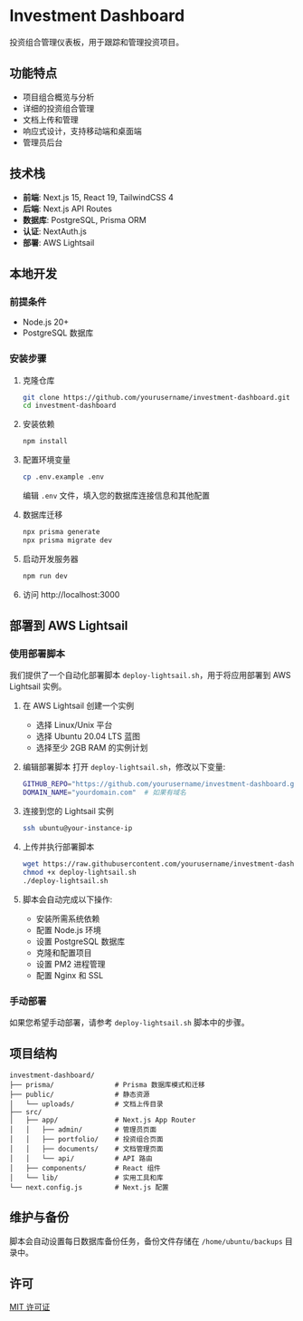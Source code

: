 # Investment Dashboard

投资组合管理仪表板，用于跟踪和管理投资项目。

## 功能特点

- 项目组合概览与分析
- 详细的投资组合管理
- 文档上传和管理
- 响应式设计，支持移动端和桌面端
- 管理员后台

## 技术栈

- **前端**: Next.js 15, React 19, TailwindCSS 4
- **后端**: Next.js API Routes
- **数据库**: PostgreSQL, Prisma ORM
- **认证**: NextAuth.js
- **部署**: AWS Lightsail

## 本地开发

### 前提条件

- Node.js 20+
- PostgreSQL 数据库

### 安装步骤

1. 克隆仓库
   ```bash
   git clone https://github.com/yourusername/investment-dashboard.git
   cd investment-dashboard
   ```

2. 安装依赖
   ```bash
   npm install
   ```

3. 配置环境变量
   ```bash
   cp .env.example .env
   ```
   
   编辑 `.env` 文件，填入您的数据库连接信息和其他配置

4. 数据库迁移
   ```bash
   npx prisma generate
   npx prisma migrate dev
   ```

5. 启动开发服务器
   ```bash
   npm run dev
   ```

6. 访问 http://localhost:3000

## 部署到 AWS Lightsail

### 使用部署脚本

我们提供了一个自动化部署脚本 `deploy-lightsail.sh`，用于将应用部署到 AWS Lightsail 实例。

1. 在 AWS Lightsail 创建一个实例
   - 选择 Linux/Unix 平台
   - 选择 Ubuntu 20.04 LTS 蓝图
   - 选择至少 2GB RAM 的实例计划

2. 编辑部署脚本
   打开 `deploy-lightsail.sh`，修改以下变量:
   ```bash
   GITHUB_REPO="https://github.com/yourusername/investment-dashboard.git"
   DOMAIN_NAME="yourdomain.com"  # 如果有域名
   ```

3. 连接到您的 Lightsail 实例
   ```bash
   ssh ubuntu@your-instance-ip
   ```

4. 上传并执行部署脚本
   ```bash
   wget https://raw.githubusercontent.com/yourusername/investment-dashboard/main/deploy-lightsail.sh
   chmod +x deploy-lightsail.sh
   ./deploy-lightsail.sh
   ```

5. 脚本会自动完成以下操作:
   - 安装所需系统依赖
   - 配置 Node.js 环境
   - 设置 PostgreSQL 数据库
   - 克隆和配置项目
   - 设置 PM2 进程管理
   - 配置 Nginx 和 SSL

### 手动部署

如果您希望手动部署，请参考 `deploy-lightsail.sh` 脚本中的步骤。

## 项目结构

```
investment-dashboard/
├── prisma/               # Prisma 数据库模式和迁移
├── public/               # 静态资源
│   └── uploads/          # 文档上传目录
├── src/
│   ├── app/              # Next.js App Router
│   │   ├── admin/        # 管理员页面
│   │   ├── portfolio/    # 投资组合页面
│   │   ├── documents/    # 文档管理页面
│   │   └── api/          # API 路由
│   ├── components/       # React 组件
│   └── lib/              # 实用工具和库
└── next.config.js        # Next.js 配置
```

## 维护与备份

脚本会自动设置每日数据库备份任务，备份文件存储在 `/home/ubuntu/backups` 目录中。

## 许可

[MIT 许可证](LICENSE)
